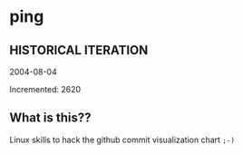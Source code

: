 # ping

## HISTORICAL ITERATION
2004-08-04

Incremented: 2620

## What is this?? 
Linux skills to hack the github commit visualization chart `;-)`
